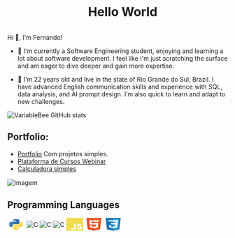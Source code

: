 <!--título-->
<div id="user-content-toc">
  <ul align="center">
    <summary><h1 style="display: inline-block">Hello World</h1></summary>
</div>

<!-- Presentation -->
<p>
  Hi 👋, I'm Fernando!

  - 🌱 I'm currently a Software Engineering student, enjoying and learning a lot about software development. I feel like I'm just scratching the surface and am eager to dive deeper and gain more expertise.


</p>

  - 💬 I'm 22 years old and live in the state of Rio Grande do Sul, Brazil. I have advanced English communication skills and experience with SQL, data analysis, and AI prompt design. I’m also quick to learn and adapt to new challenges.

<!-- GithubStats -->
![VariableBee GitHub stats](https://github-readme-stats.vercel.app/api?username=feex11&show_icons=true&theme=gotham)

<!-- Portfolio -->
## Portfolio:
- [Portfolio](https://cxjy7d.csb.app/) Com projetos simples.
- [Plataforma de Cursos Webinar](https://github.com/RafaEdu/projetoWebinar)
- [Calculadora simples](https://github.com/feex11/Calculadora)

<!-- GIF -->
<p align="left">
  <img align="center" src="https://github.com/user-attachments/assets/8583652a-1643-456c-b83a-803ce97fe762" alt="Imagem">
</p>


## Programming Languages
<!-- Skills: Programming Languages -->
  <div style="flex-basis: 48%;">
    <img align="center" alt="Python" height="30" width="40" src="https://raw.githubusercontent.com/devicons/devicon/master/icons/python/python-original.svg">
    <img align="center" alt="C" height="30" width="40" src="https://cdn.jsdelivr.net/gh/devicons/devicon/icons/java/java-original.svg">
    <img align="center" alt="C" height="30" width="40" src="https://cdn.jsdelivr.net/gh/devicons/devicon/icons/php/php-original.svg">
    <img align="center" alt="C" height="30" width="40" src="https://cdn.jsdelivr.net/gh/devicons/devicon/icons/react/react-original.svg">
    <img align="center" alt="Js" height="30" width="40" src="https://raw.githubusercontent.com/devicons/devicon/master/icons/javascript/javascript-plain.svg">
    <img align="center" alt="HTML" height="30" width="40" src="https://raw.githubusercontent.com/devicons/devicon/master/icons/html5/html5-original.svg">
    <img align="center" alt="CSS" height="30" width="40" src="https://raw.githubusercontent.com/devicons/devicon/master/icons/css3/css3-original.svg">
  </div>
  
